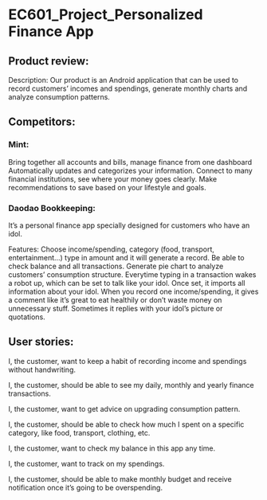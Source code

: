 # EC601_Project_Personalized Finance App

## Product review: 

Description: Our product is an Android application that can be used to record customers’ incomes and spendings, generate monthly charts and analyze consumption patterns.

## Competitors:

### Mint:
Bring together all accounts and bills, manage finance from one dashboard 
Automatically updates and categorizes your information.
Connect to  many financial institutions, see where your money goes clearly.
Make recommendations to save based on your lifestyle and goals.

### Daodao Bookkeeping:

It’s a personal finance app specially designed for customers who have an idol.

Features:
Choose income/spending, category (food, transport, entertainment…) type in amount and it will generate a record.
Be able to check balance and all transactions.
Generate pie chart to analyze customers’ consumption structure.
Everytime typing in a transaction wakes a robot up, which can be set to talk like your idol. Once set, it imports all information about your idol. When you record one income/spending, it gives a comment like it’s great to eat healthily or don’t waste money on unnecessary stuff. Sometimes it replies with your idol’s picture or quotations.

## User stories:
I, the customer, want to keep a habit of recording income and spendings without handwriting.

I, the customer, should be able to see my daily, monthly and yearly finance transactions.

I, the customer, want to get advice on upgrading consumption pattern.

I, the customer, should be able to check how much I spent on  a specific category, like food, transport, clothing, etc.

I, the customer,  want to check my balance in this app any time.

I, the customer, want to track on my spendings.

I, the customer, should be able to make monthly budget and receive notification once it’s  going to be overspending.


